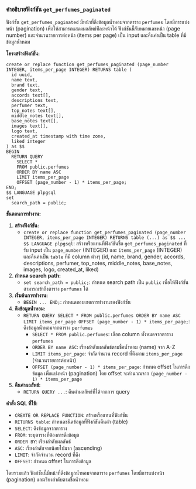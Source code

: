 ### คำอธิบายฟังก์ชัน `get_perfumes_paginated`

ฟังก์ชัน `get_perfumes_paginated` มีหน้าที่ดึงข้อมูลน้ำหอมจากตาราง `perfumes` โดยมีการแบ่งหน้า (pagination) เพื่อให้สามารถแสดงผลลัพธ์ทีละหน้าได้ ฟังก์ชันนี้รับหมายเลขหน้า (page number) และจำนวนรายการต่อหน้า (items per page) เป็น input และคืนค่าเป็น table ที่มีข้อมูลน้ำหอม

**โครงสร้างฟังก์ชัน:**

```tsql
create or replace function get_perfumes_paginated (page_number INTEGER, items_per_page INTEGER) RETURNS table (
  id uuid,
  name text,
  brand text,
  gender text,
  accords text[],
  descriptions text,
  perfumer text,
  top_notes text[],
  middle_notes text[],
  base_notes text[],
  images text[],
  logo text,
  created_at timestamp with time zone,
  liked integer
) as $$
BEGIN
  RETURN QUERY
    SELECT *
    FROM public.perfumes
    ORDER BY name ASC
    LIMIT items_per_page
    OFFSET (page_number - 1) * items_per_page;
END;
$$ LANGUAGE plpgsql
set
  search_path = public;
```

**ขั้นตอนการทำงาน:**

1. **สร้างฟังก์ชัน:**
    * `create or replace function get_perfumes_paginated (page_number INTEGER, items_per_page INTEGER) RETURNS table (...) as $$ ... $$ LANGUAGE plpgsql`: สร้างหรือแทนที่ฟังก์ชันชื่อ `get_perfumes_paginated` ที่รับ input เป็น `page_number` (INTEGER) และ `items_per_page` (INTEGER) และคืนค่าเป็น `table` ที่มี column ต่างๆ (id, name, brand, gender, accords, descriptions, perfumer, top_notes, middle_notes, base_notes, images, logo, created_at, liked)
2. **กำหนด search path:**
    * `set search_path = public;`: กำหนด search path เป็น `public` เพื่อให้ฟังก์ชันสามารถเข้าถึงตาราง `perfumes` ได้
3. **เริ่มต้นการทำงาน:**
    * `BEGIN ... END;`: กำหนดขอบเขตการทำงานของฟังก์ชัน
4. **ดึงข้อมูลน้ำหอม:**
    * `RETURN QUERY SELECT * FROM public.perfumes ORDER BY name ASC LIMIT items_per_page OFFSET (page_number - 1) * items_per_page;`: ดึงข้อมูลน้ำหอมจากตาราง `perfumes`
        * `SELECT * FROM public.perfumes`: เลือก column ทั้งหมดจากตาราง `perfumes`
        * `ORDER BY name ASC`: เรียงลำดับผลลัพธ์ตามชื่อน้ำหอม (name) จาก A-Z
        * `LIMIT items_per_page`: จำกัดจำนวน record ที่ดึงตาม `items_per_page` (จำนวนรายการต่อหน้า)
        * `OFFSET (page_number - 1) * items_per_page`: กำหนด offset ในการดึงข้อมูล เพื่อแบ่งหน้า (pagination) โดย offset จะคำนวณจาก `(page_number - 1) * items_per_page`
5. **คืนค่าผลลัพธ์:**
    * `RETURN QUERY ...`: คืนค่าผลลัพธ์ที่ได้จากการ query

**คำสั่ง SQL ที่ใช้:**

* `CREATE OR REPLACE FUNCTION`: สร้างหรือแทนที่ฟังก์ชัน
* `RETURNS table`: กำหนดชนิดข้อมูลที่ฟังก์ชันคืนค่า (table)
* `SELECT`: ดึงข้อมูลจากตาราง
* `FROM`: ระบุตารางที่ต้องการดึงข้อมูล
* `ORDER BY`: เรียงลำดับผลลัพธ์
* `ASC`: เรียงลำดับจากน้อยไปมาก (ascending)
* `LIMIT`: จำกัดจำนวน record ที่ดึง
* `OFFSET`: กำหนด offset ในการดึงข้อมูล

โดยรวมแล้ว ฟังก์ชันนี้มีหน้าที่ดึงข้อมูลน้ำหอมจากตาราง `perfumes` โดยมีการแบ่งหน้า (pagination) และเรียงลำดับตามชื่อน้ำหอม
